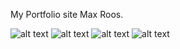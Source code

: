 My Portfolio site Max Roos. 

![alt text](https://cdn.discordapp.com/attachments/746464734664065175/1082282170313355344/image.png)
![alt text](https://cdn.discordapp.com/attachments/746464734664065175/1082282479030898718/image.png)
![alt text](https://cdn.discordapp.com/attachments/746464734664065175/1082282669381001286/image.png)
![alt text](https://cdn.discordapp.com/attachments/746464734664065175/1082283132553805824/image.png)
